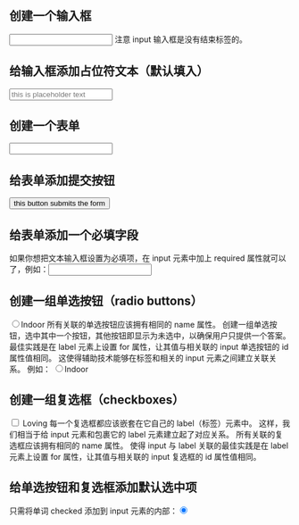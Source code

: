 ## 创建一个输入框
<input type="text">
注意 input 输入框是没有结束标签的。

## 给输入框添加占位符文本（默认填入）
<input type="text" placeholder="this is placeholder text">

## 创建一个表单
<form action="url-where-you-want-to-submit-form-data">
<input>
</form>

## 给表单添加提交按钮
<button type="submit">this button submits the form</button>

## 给表单添加一个必填字段
如果你想把文本输入框设置为必填项，在 input 元素中加上 required 属性就可以了，例如：<input type="text" required>

## 创建一组单选按钮（radio buttons）
<label>
<input type="radio" name="indoor-outdoor">Indoor
</label>
所有关联的单选按钮应该拥有相同的 name 属性。 创建一组单选按钮，选中其中一个按钮，其他按钮即显示为未选中，以确保用户只提供一个答案。
最佳实践是在 label 元素上设置 for 属性，让其值与相关联的 input 单选按钮的 id 属性值相同。 这使得辅助技术能够在标签和相关的 input 元素之间建立关联关系。 例如：
<label for="indoor">
<input id="indoor" type="radio" name="indoor-outdoor">Indoor
</label>

## 创建一组复选框（checkboxes）
<label for="loving"><input id="loving" type="checkbox" name="personality"> Loving</label>
每一个复选框都应该嵌套在它自己的 label（标签）元素中。 这样，我们相当于给 input 元素和包裹它的 label 元素建立起了对应关系。
所有关联的复选框应该拥有相同的 name 属性。
使得 input 与 label 关联的最佳实践是在 label 元素上设置 for 属性，让其值与相关联的 input 复选框的 id 属性值相同。

## 给单选按钮和复选框添加默认选中项
只需将单词 checked 添加到 input 元素的内部：<input type="radio" name="test-name" checked>


